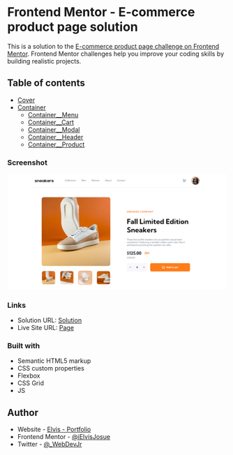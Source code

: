 # Frontend Mentor - E-commerce product page solution

This is a solution to the [E-commerce product page challenge on Frontend Mentor](https://www.frontendmentor.io/challenges/ecommerce-product-page-UPsZ9MJp6). Frontend Mentor challenges help you improve your coding skills by building realistic projects.

## Table of contents

- [Cover](#Cover)
- [Container](#Container__Card)
  - [Container\_\_Menu](#Container__Menu)
  - [Container\_\_Cart](#Container__Cart)
  - [Container\_\_Modal](#Container__Modal)
  - [Container\_\_Header](#Container__Header)
  - [Container\_\_Product](#Container__Product)

### Screenshot

![](./images/Solution.png)

### Links

- Solution URL: [Solution](https://github.com/iElvisJosue/Frontend_Mentor_Challenges/tree/main/ecommerce-product-page-main)
- Live Site URL: [Page](https://ielvisjosue.github.io/Frontend_Mentor_Challenges/ecommerce-product-page-main)

### Built with

- Semantic HTML5 markup
- CSS custom properties
- Flexbox
- CSS Grid
- JS

## Author

- Website - [Elvis - Portfolio](https://ielvisjosue.github.io/Portafolio/)
- Frontend Mentor - [@iElvisJosue](https://www.frontendmentor.io/profile/iElvisJosue)
- Twitter - [@\_WebDevJr](https://twitter.com/_WebDevJr)
